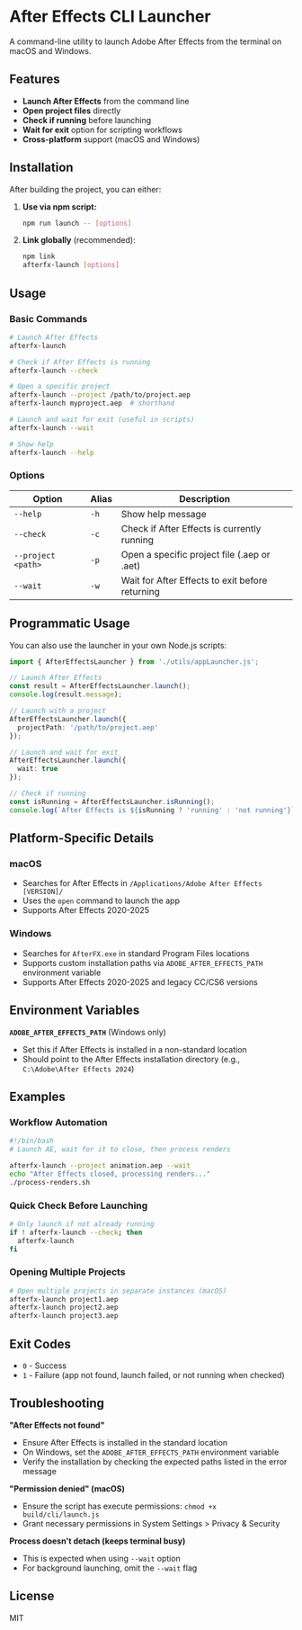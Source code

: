 # After Effects CLI Launcher

A command-line utility to launch Adobe After Effects from the terminal on macOS and Windows.

## Features

- **Launch After Effects** from the command line
- **Open project files** directly
- **Check if running** before launching
- **Wait for exit** option for scripting workflows
- **Cross-platform** support (macOS and Windows)

## Installation

After building the project, you can either:

1. **Use via npm script:**
   ```bash
   npm run launch -- [options]
   ```

2. **Link globally** (recommended):
   ```bash
   npm link
   afterfx-launch [options]
   ```

## Usage

### Basic Commands

```bash
# Launch After Effects
afterfx-launch

# Check if After Effects is running
afterfx-launch --check

# Open a specific project
afterfx-launch --project /path/to/project.aep
afterfx-launch myproject.aep  # shorthand

# Launch and wait for exit (useful in scripts)
afterfx-launch --wait

# Show help
afterfx-launch --help
```

### Options

| Option | Alias | Description |
|--------|-------|-------------|
| `--help` | `-h` | Show help message |
| `--check` | `-c` | Check if After Effects is currently running |
| `--project <path>` | `-p` | Open a specific project file (.aep or .aet) |
| `--wait` | `-w` | Wait for After Effects to exit before returning |

## Programmatic Usage

You can also use the launcher in your own Node.js scripts:

```typescript
import { AfterEffectsLauncher } from './utils/appLauncher.js';

// Launch After Effects
const result = AfterEffectsLauncher.launch();
console.log(result.message);

// Launch with a project
AfterEffectsLauncher.launch({
  projectPath: '/path/to/project.aep'
});

// Launch and wait for exit
AfterEffectsLauncher.launch({
  wait: true
});

// Check if running
const isRunning = AfterEffectsLauncher.isRunning();
console.log(`After Effects is ${isRunning ? 'running' : 'not running'}`);
```

## Platform-Specific Details

### macOS
- Searches for After Effects in `/Applications/Adobe After Effects [VERSION]/`
- Uses the `open` command to launch the app
- Supports After Effects 2020-2025

### Windows
- Searches for `AfterFX.exe` in standard Program Files locations
- Supports custom installation paths via `ADOBE_AFTER_EFFECTS_PATH` environment variable
- Supports After Effects 2020-2025 and legacy CC/CS6 versions

## Environment Variables

**`ADOBE_AFTER_EFFECTS_PATH`** (Windows only)
- Set this if After Effects is installed in a non-standard location
- Should point to the After Effects installation directory (e.g., `C:\Adobe\After Effects 2024`)

## Examples

### Workflow Automation

```bash
#!/bin/bash
# Launch AE, wait for it to close, then process renders

afterfx-launch --project animation.aep --wait
echo "After Effects closed, processing renders..."
./process-renders.sh
```

### Quick Check Before Launching

```bash
# Only launch if not already running
if ! afterfx-launch --check; then
  afterfx-launch
fi
```

### Opening Multiple Projects

```bash
# Open multiple projects in separate instances (macOS)
afterfx-launch project1.aep
afterfx-launch project2.aep
afterfx-launch project3.aep
```

## Exit Codes

- `0` - Success
- `1` - Failure (app not found, launch failed, or not running when checked)

## Troubleshooting

**"After Effects not found"**
- Ensure After Effects is installed in the standard location
- On Windows, set the `ADOBE_AFTER_EFFECTS_PATH` environment variable
- Verify the installation by checking the expected paths listed in the error message

**"Permission denied" (macOS)**
- Ensure the script has execute permissions: `chmod +x build/cli/launch.js`
- Grant necessary permissions in System Settings > Privacy & Security

**Process doesn't detach (keeps terminal busy)**
- This is expected when using `--wait` option
- For background launching, omit the `--wait` flag

## License

MIT
